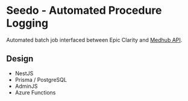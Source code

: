 # Seedo - Automated Procedure Logging

Automated batch job interfaced between Epic Clarity and [Medhub API](https://api-docs.medhub.com/).

## Design

- NestJS
- Prisma / PostgreSQL
- AdminJS
- Azure Functions